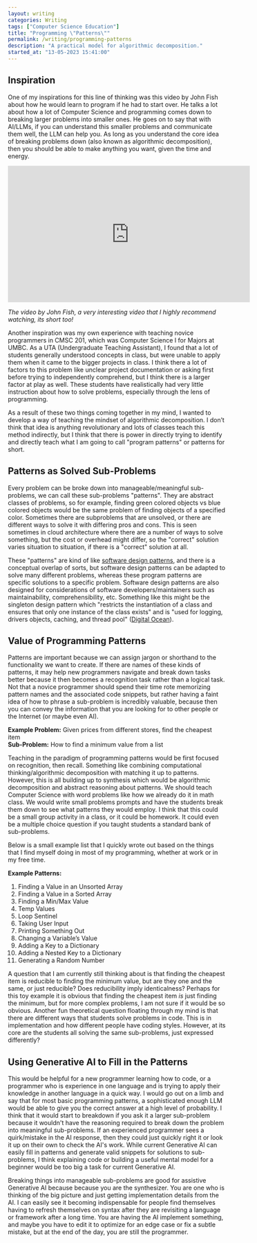 ```yaml
---
layout: writing
categories: Writing
tags: ["Computer Science Education"]
title: "Programming \"Patterns\""
permalink: /writing/programming-patterns
description: "A practical model for algorithmic decomposition."
started_at: "13-05-2023 15:41:00"
---
```


## Inspiration

One of my inspirations for this line of thinking was this video by John Fish about how he would learn to program if he had to start over. He talks a lot about how a lot of Computer Science and programming comes down to breaking larger problems into smaller ones. He goes on to say that with AI/LLMs, if you can understand this smaller problems and communicate them well, the LLM can help you. As long as you understand the core idea of breaking problems down (also known as algorithmic decomposition), then you should be able to make anything you want, given the time and energy.

<p>
    <iframe width="560" height="315" src="https://www.youtube-nocookie.com/embed/xxutllvXwaM?si=1wGKSVbgDbOLm043" title="YouTube video player" frameborder="0" allow="accelerometer; autoplay; clipboard-write; encrypted-media; gyroscope; picture-in-picture; web-share" allowfullscreen></iframe>
</p>

_The video by John Fish, a very interesting video that I highly recommend watching, its short too!_

Another inspiration was my own experience with teaching novice programmers in CMSC 201, which was Computer Science I for Majors at UMBC. As a UTA (Undergraduate Teaching Assistant), I found that a lot of students generally understood concepts in class, but were unable to apply them when it came to the bigger projects in class. I think there a lot of factors to this problem like unclear project documentation or asking first before trying to independently comprehend, but I think there is a larger factor at play as well. These students have realistically had very little instruction about how to solve problems, especially through the lens of programming.

As a result of these two things coming together in my mind, I wanted to develop a way of teaching the mindset of algorithmic decomposition. I don’t think that idea is anything revolutionary and lots of classes teach this method indirectly, but I think that there is power in directly trying to identify and directly teach what I am going to call "program patterns" or patterns for short. 

## Patterns as Solved Sub-Problems
Every problem can be broke down into manageable/meaningful sub-problems, we can call these sub-problems "patterns". They are abstract classes of problems, so for example, finding green colored objects vs blue colored objects would be the same problem of finding objects of a specified color. Sometimes there are subproblems that are unsolved, or there are different ways to solve it with differing pros and cons. This is seen sometimes in cloud architecture where there are a number of ways to solve something, but the cost or overhead might differ, so the "correct" solution varies situation to situation, if there is a "correct" solution at all.

These "patterns" are kind of like [software design patterns](https://refactoring.guru/design-patterns), and there is a conceptual overlap of sorts, but software design patterns can be adapted to solve many different problems, whereas these program patterns are specific solutions to a specific problem. Software design patterns are also designed for considerations of software developers/maintainers such as maintainability, comprehensibility, etc. Something like this might be the singleton design pattern which "restricts the instantiation of a class and ensures that only one instance of the class exists" and is "used for logging, drivers objects, caching, and thread pool" ([Digital Ocean](https://www.digitalocean.com/community/tutorials/java-singleton-design-pattern-best-practices-examples)).

## Value of Programming Patterns
Patterns are important because we can assign jargon or shorthand to the functionality we want to create.  If there are names of these kinds of patterns, it may help new programmers navigate and break down tasks better because it then becomes a recognition task rather than a logical task. Not that a novice programmer should spend their time rote memorizing pattern names and the associated code snippets, but rather having a faint idea of how to phrase a sub-problem is incredibly valuable, because then you can convey the information that you are looking for to other people or the Internet (or maybe even AI).

**Example Problem:** Given prices from different stores, find the cheapest item  
**Sub-Problem:** How to find a minimum value from a list

Teaching in the paradigm of programming patterns would be first focused on recognition, then recall. Something like combining computational thinking/algorithmic decomposition with matching it up to patterns. However, this is all building up to synthesis which would be algorithmic decomposition and abstract reasoning about patterns. We should teach Computer Science with word problems like how we already do it in math class. We would write small problems prompts and have the students break them down to see what patterns they would employ. I think that this could be a small group activity in a class, or it could be homework. It could even be a multiple choice question if you taught students a standard bank of sub-problems.

Below is a small example list that I quickly wrote out based on the things that I find myself doing in most of my programming, whether at work or in my free time. 

**Example Patterns:**
1. Finding a Value in an Unsorted Array
2. Finding a Value in a Sorted Array
3. Finding a Min/Max Value
4. Temp Values
5. Loop Sentinel
6. Taking User Input
7. Printing Something Out
8. Changing a Variable’s Value
9. Adding a Key to a Dictionary
10. Adding a Nested Key to a Dictionary
11. Generating a Random Number

A question that I am currently still thinking about is that finding the cheapest item is reducible to finding the minimum value, but are they one and the same, or just reducible? Does reducibility imply identicalness? Perhaps for this toy example it is obvious that finding the cheapest item *is* just finding the minimum, but for more complex problems, I am not sure if it would be so obvious. Another fun theoretical question floating through my mind is that there are different ways that students solve problems in code. This is in implementation and how different people have coding styles. However, at its core are the students all solving the same sub-problems, just expressed differently?

## Using Generative AI to Fill in the Patterns
This would be helpful for a new programmer learning how to code, or a programmer who is experience in one language and is trying to apply their knowledge in another language in a quick way. I would go out on a limb and say that for most basic programming patterns, a sophisticated enough LLM would be able to give you the correct answer at a high level of probability. I think that it would start to breakdown if you ask it a larger sub-problem because it wouldn't have the reasoning required to break down the problem into meaningful sub-problems. If an experienced programmer sees a quirk/mistake in the AI response, then they could just quickly right it or look it up on their own to check the AI's work. While current Generative AI can easily fill in patterns and generate valid snippets for solutions to sub-problems, I think explaining code or building a useful mental model for a beginner would be too big a task for current Generative AI.

Breaking things into manageable sub-problems are good for assistive Generative AI because because you are the synthesizer. You are one who is thinking of the big picture and just getting implementation details from the AI. I can easily see it becoming indispensable for people find themselves having to refresh themselves on syntax after they are revisiting a language or framework after a long time. You are having the AI implement something, and maybe you have to edit it to optimize for an edge case or fix a subtle mistake, but at the end of the day, you are still the programmer.